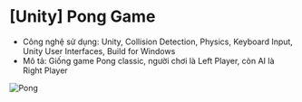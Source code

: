 # [Unity] Pong Game
- Công nghệ sử dụng: Unity, Collision Detection, Physics, Keyboard Input, Unity User Interfaces, Build for Windows
- Mô tả: Giống game Pong classic, người chơi là Left Player, còn AI là Right Player

![Pong](https://user-images.githubusercontent.com/83877650/212467982-52c690a0-428f-4d61-a32b-801e8f0464e6.png)
